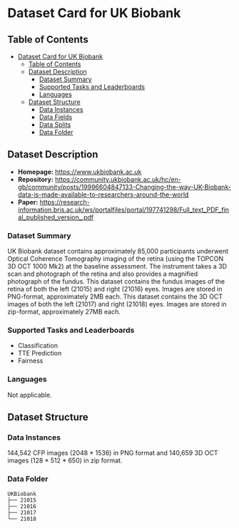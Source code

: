 # Dataset Card for UK Biobank

## Table of Contents
- [Dataset Card for UK Biobank](#dataset-card-for-ukbiobank)
  - [Table of Contents](#table-of-contents)
  - [Dataset Description](#dataset-description)
    - [Dataset Summary](#dataset-summary)
    - [Supported Tasks and Leaderboards](#supported-tasks-and-leaderboards)
    - [Languages](#languages)
  - [Dataset Structure](#dataset-structure)
    - [Data Instances](#data-instances)
    - [Data Fields](#data-fields)
    - [Data Splits](#data-splits)
    - [Data Folder](#data-folder)

## Dataset Description

- **Homepage:** https://www.ukbiobank.ac.uk
- **Repository:** https://community.ukbiobank.ac.uk/hc/en-gb/community/posts/19996604847133-Changing-the-way-UK-Biobank-data-is-made-available-to-researchers-around-the-world
- **Paper:** https://research-information.bris.ac.uk/ws/portalfiles/portal/197741298/Full_text_PDF_final_published_version_.pdf

### Dataset Summary

UK Biobank dataset contains approximately 85,000 participants underwent Optical Coherence Tomography imaging of the retina (using the TOPCON 3D OCT 1000 Mk2) at the baseline assessment. The instrument takes a 3D scan and photograph of the retina and also provides a magnified photograph of the fundus. This dataset contains the fundus images of the retina of both the left (21015) and right (21016) eyes. Images are stored in PNG-format, approximately 2MB each. This dataset contains the 3D OCT images of both the left (21017) and right (21018) eyes. Images are stored in zip-format, approximately 27MB each.

### Supported Tasks and Leaderboards

- Classification
- TTE Prediction
- Fairness

### Languages

Not applicable.

## Dataset Structure

### Data Instances

144,542 CFP images (2048 * 1536) in PNG format and 140,659 3D OCT images (128 * 512 * 650) in zip format.

### Data Folder
```
UKBiobank
├── 21015
├── 21016
├── 21017
└── 21018
```